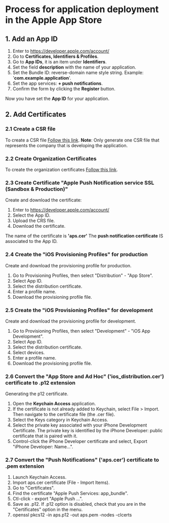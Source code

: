 # Process for application deployment in the Apple App Store

## 1. Add an App ID
1. Enter to https://developer.apple.com/account/
2. Go to **Certificates, Identifiers & Profiles**.
3. Go to **App IDs**, it is an item under **Identifiers**.
4. Set the field **description** with the name of your application.
5. Set the Bundle ID: reverse-domain name style string. Example: '**com.example.application**'.
6. Set the app services: **+ push notifications**.
7. Confirm the form by clicking the **Register** button.

Now you have set the **App ID** for your application.

## 2. Add Certificates

### 2.1 Create a CSR file
To create a CSR file [Follow this link](./csr.md).
**Note**: Only generate one CSR file that represents the company that is developing the application.

### 2.2 Create Organization Certificates
To create the organization certificates [Follow this link](./organization.md).

### 2.3 Create Certificate "Apple Push Notification service SSL (Sandbox & Production)"
Create and download the certificate:
1. Enter to https://developer.apple.com/account/
2. Select the App ID.
3. Upload the CRS file.
4. Download the certificate.

The name of the certificate is **'aps.cer'**
The **push notification certificate** IS associated to the App ID.


### 2.4 Create the "iOS Provisioning Profiles" for production
Create and download the provisioning profile for production.

1. Go to Provisioning Profiles, then select "Distribution" - "App Store".
2. Select App ID.
3. Select the distribution certificate.
4. Enter a profile name.
5. Download the provisioning profile file.


### 2.5 Create the "iOS Provisioning Profiles" for development
Create and download the provisioning profile for development.

1. Go to Provisioning Profiles, then select "Development" - "iOS App Development".
2. Select App ID.
3. Select the distribution certificate.
4. Select devices.
5. Enter a profile name.
6. Download the provisioning profile file.


### 2.6 Convert the "App Store and Ad Hoc" ('ios_distribution.cer') certificate to .p12 extension
Generating the p12 certificate.

1. Open the **Keychain Access** application.
2. If the certificate is not already added to Keychain, select File > Import. 
Then navigate to the certificate file (the .cer file).
3. Select the Keys category in Keychain Access.
4. Select the private key associated with your iPhone Development Certificate. The private key is identified by the iPhone Developer: public certificate that is paired with it.
5. Control-click the iPhone Developer certificate and select, Export "iPhone Developer: Name...".


### 2.7 Convert the "Push Notifications" ('aps.cer') certificate to .pem extension

1. Launch Keychain Access.
2. Import aps.cer certificate (File - Import Items).
3. Go to "Certificates".
3. Find the certificate "Apple Push Services: app_bundle". 
4. Ctl-click - export "Apple Push ...". 
5. Save as .p12. If .p12 option is disabled, check that you are in the "Certificates" option in the menu.
6. openssl pkcs12 -in aps.p12 -out aps.pem -nodes -clcerts
